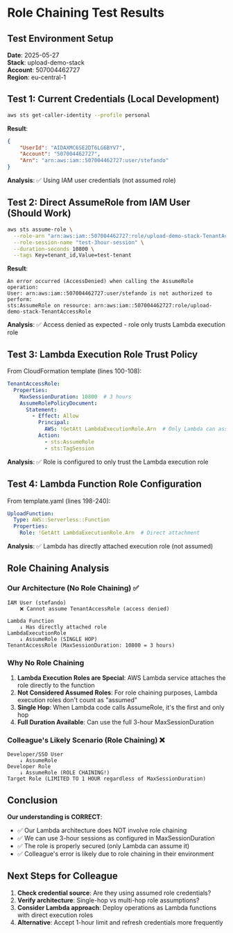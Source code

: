 # Role Chaining Test Results

## Test Environment Setup

**Date**: 2025-05-27  
**Stack**: upload-demo-stack  
**Account**: 507004462727  
**Region**: eu-central-1  

## Test 1: Current Credentials (Local Development)

```bash
aws sts get-caller-identity --profile personal
```

**Result**:
```json
{
    "UserId": "AIDAXMC6SE2DT6LG6BYV7",
    "Account": "507004462727", 
    "Arn": "arn:aws:iam::507004462727:user/stefando"
}
```

**Analysis**: ✅ Using IAM user credentials (not assumed role)

## Test 2: Direct AssumeRole from IAM User (Should Work)

```bash
aws sts assume-role \
  --role-arn "arn:aws:iam::507004462727:role/upload-demo-stack-TenantAccessRole" \
  --role-session-name "test-3hour-session" \
  --duration-seconds 10800 \
  --tags Key=tenant_id,Value=test-tenant
```

**Result**:
```
An error occurred (AccessDenied) when calling the AssumeRole operation: 
User: arn:aws:iam::507004462727:user/stefando is not authorized to perform: 
sts:AssumeRole on resource: arn:aws:iam::507004462727:role/upload-demo-stack-TenantAccessRole
```

**Analysis**: ✅ Access denied as expected - role only trusts Lambda execution role

## Test 3: Lambda Execution Role Trust Policy

From CloudFormation template (lines 100-108):
```yaml
TenantAccessRole:
  Properties:
    MaxSessionDuration: 10800  # 3 hours
    AssumeRolePolicyDocument:
      Statement:
        - Effect: Allow
          Principal:
            AWS: !GetAtt LambdaExecutionRole.Arn  # Only Lambda can assume
          Action: 
            - sts:AssumeRole
            - sts:TagSession
```

**Analysis**: ✅ Role is configured to only trust the Lambda execution role

## Test 4: Lambda Function Role Configuration

From template.yaml (lines 198-240):
```yaml
UploadFunction:
  Type: AWS::Serverless::Function
  Properties:
    Role: !GetAtt LambdaExecutionRole.Arn  # Direct attachment
```

**Analysis**: ✅ Lambda has directly attached execution role (not assumed)

## Role Chaining Analysis

### Our Architecture (No Role Chaining) ✅

```
IAM User (stefando) 
    ❌ Cannot assume TenantAccessRole (access denied)

Lambda Function
    ↓ Has directly attached role
LambdaExecutionRole 
    ↓ AssumeRole (SINGLE HOP)
TenantAccessRole (MaxSessionDuration: 10800 = 3 hours)
```

### Why No Role Chaining

1. **Lambda Execution Roles are Special**: AWS Lambda service attaches the role directly to the function
2. **Not Considered Assumed Roles**: For role chaining purposes, Lambda execution roles don't count as "assumed"
3. **Single Hop**: When Lambda code calls AssumeRole, it's the first and only hop
4. **Full Duration Available**: Can use the full 3-hour MaxSessionDuration

### Colleague's Likely Scenario (Role Chaining) ❌

```
Developer/SSO User
    ↓ AssumeRole 
Developer Role  
    ↓ AssumeRole (ROLE CHAINING!)
Target Role (LIMITED TO 1 HOUR regardless of MaxSessionDuration)
```

## Conclusion

**Our understanding is CORRECT**: 
- ✅ Our Lambda architecture does NOT involve role chaining
- ✅ We can use 3-hour sessions as configured in MaxSessionDuration
- ✅ The role is properly secured (only Lambda can assume it)
- ✅ Colleague's error is likely due to role chaining in their environment

## Next Steps for Colleague

1. **Check credential source**: Are they using assumed role credentials?
2. **Verify architecture**: Single-hop vs multi-hop role assumptions?
3. **Consider Lambda approach**: Deploy operations as Lambda functions with direct execution roles
4. **Alternative**: Accept 1-hour limit and refresh credentials more frequently
